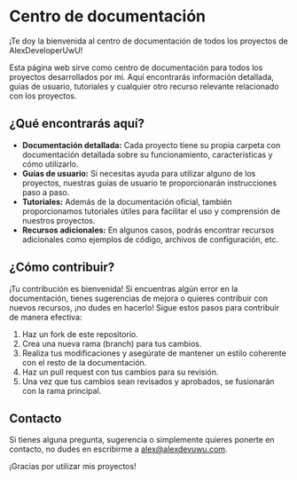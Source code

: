 # Centro de documentación

¡Te doy la bienvenida al centro de documentación de todos los proyectos de AlexDeveloperUwU!

Esta página web sirve como centro de documentación para todos los proyectos desarrollados por mi. Aquí encontrarás información detallada, guías de usuario, tutoriales y cualquier otro recurso relevante relacionado con los proyectos.

## ¿Qué encontrarás aquí?

- **Documentación detallada:** Cada proyecto tiene su propia carpeta con documentación detallada sobre su funcionamiento, características y cómo utilizarlo.
- **Guías de usuario:** Si necesitas ayuda para utilizar alguno de los proyectos, nuestras guías de usuario te proporcionarán instrucciones paso a paso.
- **Tutoriales:** Además de la documentación oficial, también proporcionamos tutoriales útiles para facilitar el uso y comprensión de nuestros proyectos.
- **Recursos adicionales:** En algunos casos, podrás encontrar recursos adicionales como ejemplos de código, archivos de configuración, etc.

## ¿Cómo contribuir?

¡Tu contribución es bienvenida! Si encuentras algún error en la documentación, tienes sugerencias de mejora o quieres contribuir con nuevos recursos, ¡no dudes en hacerlo! Sigue estos pasos para contribuir de manera efectiva:

1. Haz un fork de este repositorio.
2. Crea una nueva rama (branch) para tus cambios.
3. Realiza tus modificaciones y asegúrate de mantener un estilo coherente con el resto de la documentación.
4. Haz un pull request con tus cambios para su revisión.
5. Una vez que tus cambios sean revisados y aprobados, se fusionarán con la rama principal.

## Contacto

Si tienes alguna pregunta, sugerencia o simplemente quieres ponerte en contacto, no dudes en escribirme a [alex@alexdevuwu.com](mailto:alex@alexdevuwu.com).

¡Gracias por utilizar mis proyectos!
